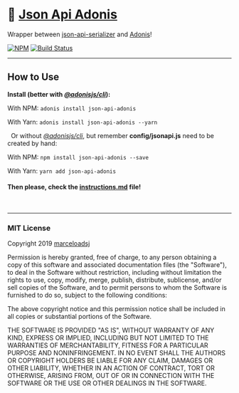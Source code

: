 # 🐙 [Json Api Adonis](https://www.npmjs.com/package/json-api-adonis)

Wrapper between [json-api-serializer](https://www.npmjs.com/package/json-api-serializer) and [Adonis](https://adonisjs.com/)!

[![NPM](https://img.shields.io/npm/v/json-api-adonis.svg)](https://www.npmjs.com/package/json-api-adonis)
[![Build Status](https://travis-ci.org/marceloadsj/json-api-adonis.svg?branch=master)](https://travis-ci.org/marceloadsj/json-api-adonis)

---

## How to Use

**Install (better with [_@adonisjs/cli_](https://github.com/adonisjs/adonis-cli)):**

With NPM: `adonis install json-api-adonis`

With Yarn: `adonis install json-api-adonis --yarn`

&nbsp;
Or without [_@adonisjs/cli_](https://github.com/adonisjs/adonis-cli), but remember **config/jsonapi.js** need to be created by hand:

With NPM: `npm install json-api-adonis --save`

With Yarn: `yarn add json-api-adonis`

#### Then please, check the [instructions.md](instructions.md) file!

&nbsp;

---

### MIT License

Copyright 2019 [marceloadsj](https://github.com/marceloadsj)

Permission is hereby granted, free of charge, to any person obtaining a copy of this software and associated documentation files (the "Software"), to deal in the Software without restriction, including without limitation the rights to use, copy, modify, merge, publish, distribute, sublicense, and/or sell copies of the Software, and to permit persons to whom the Software is furnished to do so, subject to the following conditions:

The above copyright notice and this permission notice shall be included in all copies or substantial portions of the Software.

THE SOFTWARE IS PROVIDED "AS IS", WITHOUT WARRANTY OF ANY KIND, EXPRESS OR IMPLIED, INCLUDING BUT NOT LIMITED TO THE WARRANTIES OF MERCHANTABILITY, FITNESS FOR A PARTICULAR PURPOSE AND NONINFRINGEMENT. IN NO EVENT SHALL THE AUTHORS OR COPYRIGHT HOLDERS BE LIABLE FOR ANY CLAIM, DAMAGES OR OTHER LIABILITY, WHETHER IN AN ACTION OF CONTRACT, TORT OR OTHERWISE, ARISING FROM, OUT OF OR IN CONNECTION WITH THE SOFTWARE OR THE USE OR OTHER DEALINGS IN THE SOFTWARE.
